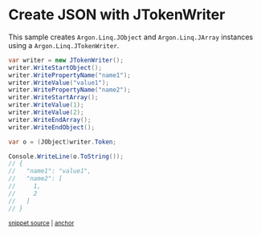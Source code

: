 # Create JSON with JTokenWriter

This sample creates `Argon.Linq.JObject` and `Argon.Linq.JArray` instances using a `Argon.Linq.JTokenWriter`.

<!-- snippet: CreateJsonJTokenWriter -->
<a id='snippet-createjsonjtokenwriter'></a>
```cs
var writer = new JTokenWriter();
writer.WriteStartObject();
writer.WritePropertyName("name1");
writer.WriteValue("value1");
writer.WritePropertyName("name2");
writer.WriteStartArray();
writer.WriteValue(1);
writer.WriteValue(2);
writer.WriteEndArray();
writer.WriteEndObject();

var o = (JObject)writer.Token;

Console.WriteLine(o.ToString());
// {
//   "name1": "value1",
//   "name2": [
//     1,
//     2
//   ]
// }
```
<sup><a href='/src/Tests/Documentation/Samples/Linq/CreateJsonJTokenWriter.cs#L33-L55' title='Snippet source file'>snippet source</a> | <a href='#snippet-createjsonjtokenwriter' title='Start of snippet'>anchor</a></sup>
<!-- endSnippet -->
